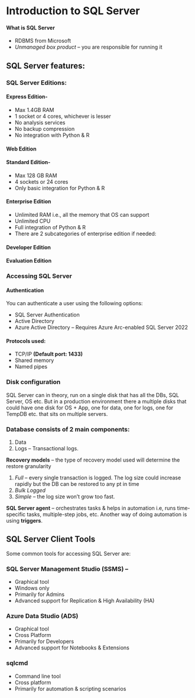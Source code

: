# Introduction to SQL Server
#### What is SQL Server
- RDBMS from Microsoft
- *Unmanaged box product* – you are responsible for running it

## SQL Server features:

### SQL Server Editions:
#### Express Edition-
- Max 1.4GB RAM
- 1 socket or 4 cores, whichever is lesser
- No analysis services
- No backup compression
- No integration with Python & R
#### Web Edition
#### Standard Edition-
- Max 128 GB RAM
- 4 sockets or 24 cores
- Only basic integration for Python & R
#### Enterprise Edition
- Unlimited RAM i.e., all the memory that OS can support
- Unlimited CPU
- Full integration of Python & R
- There are 2 subcategories of enterprise edition if needed:
#### Developer Edition
#### Evaluation Edition

### Accessing SQL Server
#### Authentication
You can authenticate a user using the following options:
- SQL Server Authentication
- Active Directory
- Azure Active Directory – Requires Azure Arc-enabled SQL Server 2022
#### Protocols used:
- TCP/IP **(Default port: 1433)**
- Shared memory
- Named pipes

### Disk configuration
SQL Server can in theory, run on a single disk that has all the DBs, SQL Server, OS etc. But in a production environment there a multiple disks that could have one disk for OS + App, one for data, one for logs, one for TempDB etc. that sits on multiple servers. 

### Database consists of 2 main components:
1. Data
2. Logs – Transactional logs. 

**Recovery models** – the type of recovery model used will determine the restore granularity
1. *Full* – every single transaction is logged. The log size could increase rapidly but the DB can be restored to any pt in time
2. *Bulk Logged*
3. *Simple* – the log size won’t grow too fast.

**SQL Server agent** – orchestrates tasks & helps in automation i.e, runs time-specific tasks, multiple-step jobs, etc.
Another way of doing automation is using **triggers**.

## SQL Server Client Tools
Some common tools for accessing SQL Server are:
### SQL Server Management Studio (SSMS) – 
- Graphical tool
- Windows only
- Primarily for Admins
- Advanced support for Replication & High Availability (HA)

### Azure Data Studio (ADS)
- Graphical tool
- Cross Platform
- Primarily for Developers
- Advanced support for Notebooks & Extensions

### sqlcmd
- Command line tool
- Cross platform
- Primarily for automation & scripting scenarios


